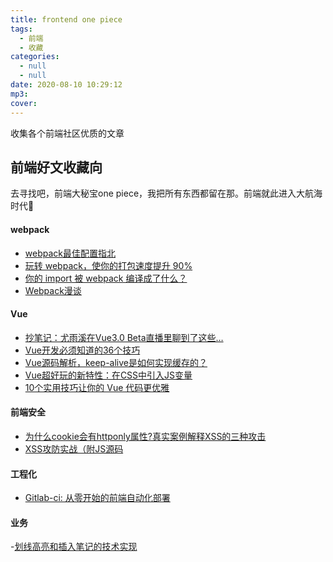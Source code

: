 ```yaml
---
title: frontend one piece
tags:
  - 前端
  - 收藏
categories:
  - null
  - null
date: 2020-08-10 10:29:12
mp3:
cover:
---
```

收集各个前端社区优质的文章
<!-- more -->
## 前端好文收藏向

去寻找吧，前端大秘宝one piece，我把所有东西都留在那。前端就此进入大航海时代🐶

#### webpack

- [webpack最佳配置指北](https://mp.weixin.qq.com/s/6sV4wF5LwSXQhd-OKjwkOg)
- [玩转 webpack，使你的打包速度提升 90%](https://mp.weixin.qq.com/s/o3flb6peR2VL9VAKYRQwZQ)
- [你的 import 被 webpack 编译成了什么？](https://mp.weixin.qq.com/s/DJrmP4KStjujtydQoh1Ncg)
- [Webpack漫谈](https://mp.weixin.qq.com/s/mcQuU7PWxczvnTGFw5W1FQ)

#### Vue

- [抄笔记：尤雨溪在Vue3.0 Beta直播里聊到了这些…](https://mp.weixin.qq.com/s/tsaSfAged0yO7hKkGGQbtw)
- [Vue开发必须知道的36个技巧](https://mp.weixin.qq.com/s/synjBGTEe1YVMSDGaTc5pQ)
- [Vue源码解析，keep-alive是如何实现缓存的？](https://mp.weixin.qq.com/s/z5kAkyAzsj6erfWUQSN3UA)
- [Vue超好玩的新特性：在CSS中引入JS变量](https://mp.weixin.qq.com/s/CPE11TSmXwtMVuDy5H_Bew)
- [10个实用技巧让你的 Vue 代码更优雅](https://mp.weixin.qq.com/s/PSdxI6hjlhvJagltqFr7Jg)

#### 前端安全

- [为什么cookie会有httponly属性?真实案例解释XSS的三种攻击](https://mp.weixin.qq.com/s/w0N-jxJ7S6C7bFC8g3NP3A)
- [XSS攻防实战（附JS源码](https://mp.weixin.qq.com/s/_2WeheJfK8ao3HrI4TXa8w)

#### 工程化
- [Gitlab-ci: 从零开始的前端自动化部署](https://mp.weixin.qq.com/s/NH6EzRgFrhS6z2jYnI2E2Q)

#### 业务
-[划线高亮和插入笔记的技术实现](https://mp.weixin.qq.com/s/wz7b19Nsa9jt6Ke75gcW-w)

